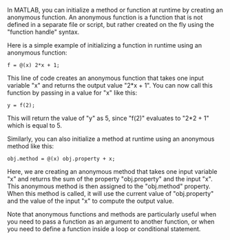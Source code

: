 In MATLAB, you can initialize a method or function at runtime by creating an anonymous function. An anonymous function is a function that is not defined in a separate file or script, but rather created on the fly using the "function handle" syntax. 

Here is a simple example of initializing a function in runtime using an anonymous function:

```
f = @(x) 2*x + 1;
```

This line of code creates an anonymous function that takes one input variable "x" and returns the output value "2*x + 1". You can now call this function by passing in a value for "x" like this:

```
y = f(2);
```

This will return the value of "y" as 5, since "f(2)" evaluates to "2*2 + 1" which is equal to 5. 

Similarly, you can also initialize a method at runtime using an anonymous method like this:

```
obj.method = @(x) obj.property + x;
```

Here, we are creating an anonymous method that takes one input variable "x" and returns the sum of the property "obj.property" and the input "x". This anonymous method is then assigned to the "obj.method" property. When this method is called, it will use the current value of "obj.property" and the value of the input "x" to compute the output value. 

Note that anonymous functions and methods are particularly useful when you need to pass a function as an argument to another function, or when you need to define a function inside a loop or conditional statement.